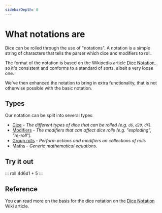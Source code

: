 ```yaml
---
sidebarDepth: 0
---
```


# What notations are

Dice can be rolled through the use of "notations".
A notation is a simple string of characters that tells the parser which dice and modifiers to roll.

The format of the notation is based on the Wikipedia article [Dice Notation](https://en.wikipedia.org/wiki/Dice_notation),
so it's consistent and conforms to a standard of sorts, albeit a very loose one.

We've then enhanced the notation to bring in extra functionality, that is not otherwise possible with the basic notation.


## Types

Our notation can be split into several types:

* [Dice](dice.md) - _The different types of dice that can be rolled (e.g. `d6`, `d20`, `dF`)._
* [Modifiers](modifiers.md) - _The modifiers that can affect dice rolls (e.g. "exploding", "re-roll")._
* [Group rolls](group-rolls.md) <Badge text="New" vertical="middle"/> - _Perform actions and modifiers on collections of rolls_
* [Maths](maths.md) - _Generic mathematical equations._


## Try it out

::: roll 4d6d1 + 5 :::


## Reference

You can read more on the basis for the dice notation on the [Dice Notation](https://en.wikipedia.org/wiki/Dice_notation) Wiki article.
